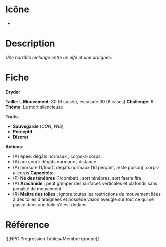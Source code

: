 
# Icône
-

# Description
*Une horrible mélange entre un elfe et une araignée.*

# Fiche
**Dryder**

**Taille**: L
**Mouvement**: 30 (6 cases), escalade 30 (6 cases)
**Challenge**: 6
**Thème**: La mort silencieuse

**Traits**:
- **Sauvegarde** (*CON*, *WIS*)
- **Perceptif**
- **Discret**

**Actions**:
- (A) épée: dégâts normaux , corps-à-corps
- (A) arc court: dégâts normaux , distance
- (A) morsure (1/tour): dégâts normaux (1d perçant, reste poison), corps-à-corps
**Capacités**:
- (P) **Né des ténébres** (1/combat) : sort ténébres, sort faerie fire
- (A) **Arachnide** : peut grimper des surfaces verticales et plafonds sans pénalité de mouvement
- (R) **Maître des toiles** : ignore toutes les restrictions de mouvement liées à des toiles d'araignées et possède vision aveugle sur tout ce qui se passe dans une toile s'il est dedans

# Référence
![[NPC Progression Tables#Membre groupe]]
